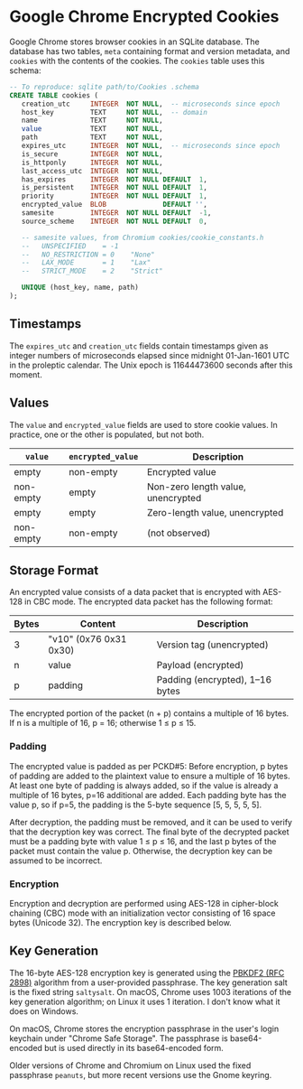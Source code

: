 # Google Chrome Encrypted Cookies

Google Chrome stores browser cookies in an SQLite database.  The database has two tables, `meta` containing format and version metadata, and `cookies` with the contents of the cookies. The `cookies` table uses this schema:

```sql
-- To reproduce: sqlite path/to/Cookies .schema
CREATE TABLE cookies (
   creation_utc     INTEGER  NOT NULL,  -- microseconds since epoch
   host_key         TEXT     NOT NULL,  -- domain
   name             TEXT     NOT NULL,
   value            TEXT     NOT NULL,
   path             TEXT     NOT NULL,
   expires_utc      INTEGER  NOT NULL,  -- microseconds since epoch
   is_secure        INTEGER  NOT NULL,
   is_httponly      INTEGER  NOT NULL,
   last_access_utc  INTEGER  NOT NULL,
   has_expires      INTEGER  NOT NULL DEFAULT  1,
   is_persistent    INTEGER  NOT NULL DEFAULT  1,
   priority         INTEGER  NOT NULL DEFAULT  1,
   encrypted_value  BLOB              DEFAULT '',
   samesite         INTEGER  NOT NULL DEFAULT  -1,
   source_scheme    INTEGER  NOT NULL DEFAULT  0,

   -- samesite values, from Chromium cookies/cookie_constants.h
   --   UNSPECIFIED    = -1
   --   NO_RESTRICTION = 0    "None"
   --   LAX_MODE       = 1    "Lax"
   --   STRICT_MODE    = 2    "Strict"

   UNIQUE (host_key, name, path)
);
```

## Timestamps

The `expires_utc` and `creation_utc` fields contain timestamps given as integer numbers of microseconds elapsed since midnight 01-Jan-1601 UTC in the proleptic calendar. The Unix epoch is 11644473600 seconds after this moment.

## Values

The `value` and `encrypted_value` fields are used to store cookie values. In practice, one or the other is populated, but not both.

| `value`   | `encrypted_value` | Description                        |
| --------- | ----------------- | ---------------------------------- |
| empty     | non-empty         | Encrypted value                    |
| non-empty | empty             | Non-zero length value, unencrypted |
| empty     | empty             | Zero-length value, unencrypted     |
| non-empty | non-empty         | (not observed)                     |

## Storage Format

An encrypted value consists of a data packet that is encrypted with AES-128 in CBC mode. The encrypted data packet has the following format:

| Bytes | Content                | Description                     |
| ----- | ---------------------- | ------------------------------- |
| 3     | "v10" (0x76 0x31 0x30) | Version tag (unencrypted)       |
| n     | value                  | Payload (encrypted)             |
| p     | padding                | Padding (encrypted), 1–16 bytes |

The encrypted portion of the packet (n + p) contains a multiple of 16 bytes. If n is a multiple of 16, p = 16; otherwise 1 ≤ p ≤ 15.

### Padding

The encrypted value is padded as per PCKD#5: Before encryption, p bytes of padding are added to the plaintext value to ensure a multiple of 16 bytes. At least one byte of padding is always added, so if the value is already a multiple of 16 bytes, p=16 additional are added. Each padding byte has the value p, so if p=5, the padding is the 5-byte sequence [5, 5, 5, 5, 5].

After decryption, the padding must be removed, and it can be used to verify that the decryption key was correct. The final byte of the decrypted packet must be a padding byte with value 1 ≤ p ≤ 16, and the last p bytes of the packet must contain the value p. Otherwise, the decryption key can be assumed to be incorrect.

### Encryption

Encryption and decryption are performed using AES-128 in cipher-block chaining (CBC) mode with an initialization vector consisting of 16 space bytes (Unicode 32). The encryption key is described below.

## Key Generation

The 16-byte AES-128 encryption key is generated using the [PBKDF2 (RFC 2898)](https://tools.ietf.org/html/rfc2898) algorithm from a user-provided passphrase. The key generation salt is the fixed string `saltysalt`. On macOS, Chrome uses 1003 iterations of the key generation algorithm; on Linux it uses 1 iteration. I don't know what it does on Windows.

On macOS, Chrome stores the encryption passphrase in the user's login keychain under "Chrome Safe Storage". The passphrase is base64-encoded but is used directly in its base64-encoded form.

Older versions of Chrome and Chromium on Linux used the fixed passphrase `peanuts`, but more recent versions use the Gnome keyring.
